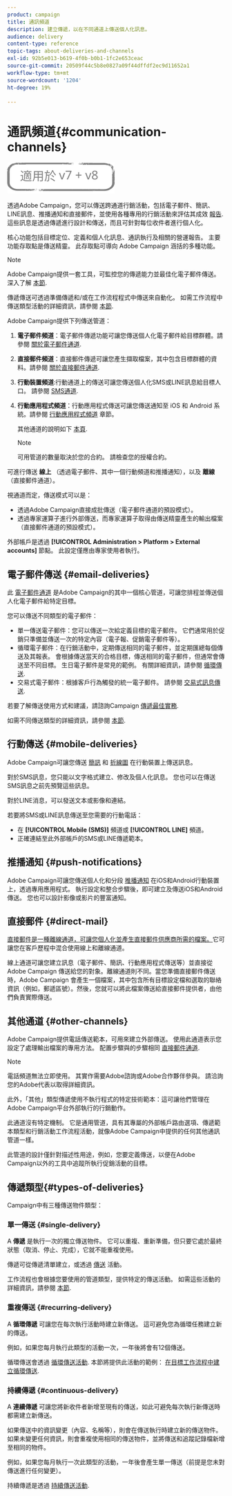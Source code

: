 ```yaml
---
product: campaign
title: 通訊頻道
description: 建立傳遞，以在不同通道上傳送個人化訊息。
audience: delivery
content-type: reference
topic-tags: about-deliveries-and-channels
exl-id: 92b5e013-b619-4f0b-b0b1-1fc2e653ceac
source-git-commit: 20509f44c5b8e0827a09f44dffdf2ec9d11652a1
workflow-type: tm+mt
source-wordcount: '1204'
ht-degree: 19%

---
```


# 通訊頻道{#communication-channels}

![](../../assets/common.svg)

透過Adobe Campaign，您可以傳送跨通道行銷活動，包括電子郵件、簡訊、LINE訊息、推播通知和直接郵件，並使用各種專用的行銷活動來評估其成效 [報告](../../reporting/using/delivery-reports.md). 這些訊息是透過傳遞進行設計和傳送，而且可針對每位收件者進行個人化。

核心功能包括目標定位、定義和個人化訊息、通訊執行及相關的營運報告。 主要功能存取點是傳送精靈。 此存取點可導向 Adobe Campaign 涵括的多種功能。

>[!NOTE]
>
>Adobe Campaign提供一套工具，可監控您的傳遞能力並最佳化電子郵件傳送。 深入了解 [本節](about-deliverability.md).

傳遞傳送可透過準備傳遞和/或在工作流程程式中傳送來自動化。 如需工作流程中傳送類型活動的詳細資訊，請參閱 [本節](../../workflow/using/about-action-activities.md).

Adobe Campaign提供下列傳送管道：

1. **電子郵件頻道**：電子郵件傳遞功能可讓您傳送個人化電子郵件給目標群體。請參閱 [關於電子郵件通道](about-email-channel.md).
1. **直接郵件頻道**：直接郵件傳遞可讓您產生擷取檔案，其中包含目標群體的資料。請參閱 [關於直接郵件通道](about-direct-mail-channel.md).
1. **行動裝置頻道**:行動通道上的傳送可讓您傳送個人化SMS或LINE訊息給目標人口。 請參閱 [SMS通道](sms-channel.md).
1. **行動應用程式頻道**：行動應用程式傳送可讓您傳送通知至 iOS 和 Android 系統。請參閱 [行動應用程式頻道](about-mobile-app-channel.md) 章節。

   其他通道的說明如下 [本頁](steps-about-delivery-creation-steps.md#other-channels).

   >[!NOTE]
   >
   >可用管道的數量取決於您的合約。 請檢查您的授權合約。

可進行傳送 **線上** （透過電子郵件、其中一個行動頻道和推播通知），以及 **離線** （直接郵件通道）。

視通道而定，傳送模式可以是：

* 透過Adobe Campaign直接成批傳送（電子郵件通道的預設模式）。
* 透過專家運算子進行外部傳送，而專家運算子取得由傳送精靈產生的輸出檔案（直接郵件通道的預設模式）。

外部帳戶是透過 **[!UICONTROL Administration > Platform > External accounts]** 節點。 此設定僅應由專家使用者執行。

## 電子郵件傳送 {#email-deliveries}

此 [電子郵件通道](about-email-channel.md) 是Adobe Campaign的其中一個核心管道，可讓您排程並傳送個人化電子郵件給特定目標。

您可以傳送不同類型的電子郵件：

* 單一傳送電子郵件：您可以傳送一次給定義目標的電子郵件。 它們通常用於促銷只準備並傳送一次的特定內容（電子報、促銷電子郵件等）。
* 循環電子郵件：在行銷活動中，定期傳送相同的電子郵件，並定期匯總每個傳送及其報表。 會根據傳送當天的合格目標，傳送相同的電子郵件，但通常會傳送至不同目標。 生日電子郵件是常見的範例。 有關詳細資訊，請參閱 [循環傳送](../../workflow/using/recurring-delivery.md).
* 交易式電子郵件：根據客戶行為觸發的統一電子郵件。 請參閱 [交易式訊息傳送](../../message-center/using/about-transactional-messaging.md).

若要了解傳送使用方式和建議，請諮詢Campaign [傳遞最佳實務](delivery-best-practices.md).

如需不同傳送類型的詳細資訊，請參閱 [本節](#types-of-deliveries).

## 行動傳送 {#mobile-deliveries}

Adobe Campaign可讓您傳送 [簡訊](sms-channel.md) 和 [折線圖](line-channel.md) 在行動裝置上傳送訊息。

對於SMS訊息，您只能以文字格式建立、修改及個人化訊息。 您也可以在傳送SMS訊息之前先預覽這些訊息。

對於LINE消息，可以發送文本或影像和連結。

若要將SMS或LINE訊息傳送至您需要的行動電話：

* 在 **[!UICONTROL Mobile (SMS)]** 頻道或 **[!UICONTROL LINE]** 頻道。
* 正確連結至此外部帳戶的SMS或LINE傳遞範本。

## 推播通知 {#push-notifications}

Adobe Campaign可讓您傳送個人化和分段 [推播通知](about-mobile-app-channel.md) 在iOS和Android行動裝置上，透過專用應用程式。 執行設定和整合步驟後，即可建立及傳送iOS和Android傳送。 您也可以設計影像或影片的豐富通知。

## 直接郵件 {#direct-mail}

[直接郵件是一種離線通道，可讓您個人化並產生直接郵件供應商所需的檔案。](about-direct-mail-channel.md)它可讓您在客戶歷程中混合使用線上和離線通道。

線上通道可讓您建立訊息（電子郵件、簡訊、行動應用程式傳送等）並直接從 Adobe Campaign 傳送給您的對象。離線通道則不同。當您準備直接郵件傳送時，Adobe Campaign 會產生一個檔案，其中包含所有目標設定檔和選取的聯絡資訊（例如，郵遞區號）。然後，您就可以將此檔案傳送給直接郵件提供者，由他們負責實際傳送。

## 其他通道 {#other-channels}

Adobe Campaign提供電話傳送範本，可用來建立外部傳送。 使用此通道表示您設定了處理輸出檔案的專用方法。 配置步驟與的步驟相同 [直接郵件通道](about-direct-mail-channel.md).

>[!NOTE]
>
>電話頻道無法立即使用。 其實作需要Adobe諮詢或Adobe合作夥伴參與。 請洽詢您的Adobe代表以取得詳細資訊。

此外，「其他」類型傳遞使用不執行程式的特定技術範本：這可讓他們管理在Adobe Campaign平台外部執行的行銷動作。

此通道沒有特定機制。 它是通用管道，具有其專屬的外部帳戶路由選項、傳遞範本類型和行銷活動工作流程活動，就像Adobe Campaign中提供的任何其他通訊管道一樣。

此管道的設計僅針對描述性用途，例如，您要定義傳送，以便在Adobe Campaign以外的工具中追蹤所執行促銷活動的目標。

## 傳遞類型{#types-of-deliveries}

Campaign中有三種傳送物件類型：

### 單一傳送 {#single-delivery}

A **傳遞** 是執行一次的獨立傳送物件。 它可以重複、重新準備，但只要它處於最終狀態（取消、停止、完成），它就不能重複使用。

傳遞可從傳遞清單建立，或透過 [傳送](../../workflow/using/delivery.md) 活動。

工作流程也會根據您要使用的管道類型，提供特定的傳送活動。 如需這些活動的詳細資訊，請參閱 [本節](../../workflow/using/cross-channel-deliveries.md).

### 重複傳送 {#recurring-delivery}

A **循環傳遞** 可讓您在每次執行活動時建立新傳送。 這可避免您為循環任務建立新的傳送。

例如，如果您每月執行此類型的活動一次，一年後將會有12個傳送。

循環傳送會透過 [循環傳送活動](../../workflow/using/recurring-delivery.md). 本節將提供此活動的範例： [在目標工作流程中建立循環傳送](../../workflow/using/sending-a-birthday-email.md#creating-a-recurring-delivery-in-a-targeting-workflow).

### 持續傳遞 {#continuous-delivery}

A **連續傳遞** 可讓您將新收件者新增至現有的傳送，如此可避免每次執行新傳送時都需建立新傳送。

如果傳送中的資訊變更（內容、名稱等），則會在傳送執行時建立新的傳送物件。 如果未變更任何資訊，則會重複使用相同的傳送物件，並將傳送和追蹤記錄檔新增至相同的物件。

例如，如果您每月執行一次此類型的活動，一年後會產生單一傳送（前提是您未對傳送進行任何變更）。

持續傳遞是透過 [持續傳送活動](../../workflow/using/continuous-delivery.md).
